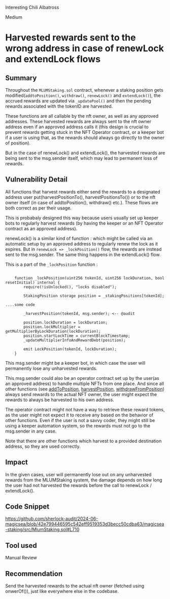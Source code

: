 Interesting Chili Albatross

Medium

# Harvested rewards sent to the wrong address in case of renewLock and extendLock flows

## Summary

Throughout the ```MLUMStaking.sol``` contract, whenever a staking position gets modified(```addtoPosition()```, ```withdraw()```, ```renewLock()``` and ```extendLock()```), the accrued rewards are updated via ```_updatePool()``` and then the pending rewards associated with the tokenID are harvested.

These functions are all callable by the nft owner, as well as any approved addresses. These harvested rewards are always sent to the nft owner address even if an approved address calls it (this design is crucial to prevent rewards getting stuck in the NFT Operator contract, or a keeper bot if a user is using that, as the rewards should always go directly to the owner of position).

But in the case of renewLock() and extendLock(), the harvested rewards are being sent to the msg.sender itself, which may lead to permanent loss of rewards.

## Vulnerability Detail

All functions that harvest rewards either send the rewards to a designated address user put(harvestPositionTo(), harvestPositionsTo()) or to the nft owner itself (in case of addtoPosition(), withdraw() etc.). These flows are both correct as per their usage.

This is probabaly designed this way because users usually set up keeper bots to regularly harvest rewards (by having the keeper or an NFT Operator contract as an approved address).

renewLock() is a similar kind of function : which might be called via an automatic setup by an approved address to regularly renew the lock as it expires. But in `renewLock => _lockPosition()` flow, the rewards are instead sent to the msg.sender. The same thing happens in the extendLock() flow.

This is a part of the `_lockPosition` function :

```solidity

    function _lockPosition(uint256 tokenId, uint256 lockDuration, bool resetInitial) internal {
        require(!isUnlocked(), "locks disabled");

        StakingPosition storage position = _stakingPositions[tokenId];

....some code

        _harvestPosition(tokenId, msg.sender); <-- @audit

        position.lockDuration = lockDuration;
        position.lockMultiplier = getMultiplierByLockDuration(lockDuration);
        position.startLockTime = currentBlockTimestamp;
        _updateMultiplierInfoAndRewardDebt(position);

        emit LockPosition(tokenId, lockDuration);
    }
```

This msg.sender might be a keeper bot, in which case the user will permanently lose any unharvested rewards.

This msg.sender could also be an operator contract set up by the user(as an approved address) to handle multiple NFTs from one place. And since all other functions (see [addToPosition](https://github.com/sherlock-audit/2024-06-magicsea/blob/42e799446595c542eff9519353d3becc50cdba63/magicsea-staking/src/MlumStaking.sol#L403), [harvestPosition](https://github.com/sherlock-audit/2024-06-magicsea/blob/42e799446595c542eff9519353d3becc50cdba63/magicsea-staking/src/MlumStaking.sol#L446), [withdrawFromPosition](https://github.com/sherlock-audit/2024-06-magicsea/blob/42e799446595c542eff9519353d3becc50cdba63/magicsea-staking/src/MlumStaking.sol#L632)) always send rewards to the actual NFT owner, the user might expect the rewards to always be harvested to his own address.

The operator contract might not have a way to retrieve these reward tokens, as the user might not expect it to receive any based on the behavior of other functions. Even if the user is not a savvy coder, they might still be using a keeper automation system, so the rewards must not go to the msg.sender in any case.

Note that there are other functions which harvest to a provided destination address, so they are used correctly.

## Impact

In the given cases, user will permanently lose out on any unharvested rewards from the MLUMStaking system, the damage depends on how long the user had not harvested the rewards before the call to renewLock / extendLock().


## Code Snippet
https://github.com/sherlock-audit/2024-06-magicsea/blob/42e799446595c542eff9519353d3becc50cdba63/magicsea-staking/src/MlumStaking.sol#L710

## Tool used

Manual Review

## Recommendation
Send the harvested rewards to the actual nft owner (fetched using onwerOf()), just like everywhere else in the codebase. 